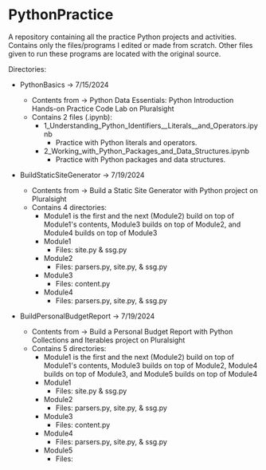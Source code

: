 # PythonPractice
A repository containing all the practice Python projects and activities.
Contains only the files/programs I edited or made from scratch. Other files
given to run these programs are located with the original source.

Directories:
- PythonBasics -> 7/15/2024
    - Contents from -> Python Data Essentials: Python Introduction Hands-on Practice Code Lab on Pluralsight
    - Contains 2 files (.ipynb):
        - 1_Understanding_Python_Identifiers__Literals__and_Operators.ipynb
            - Practice with Python literals and operators.
        - 2_Working_with_Python_Packages_and_Data_Structures.ipynb
            - Practice with Python packages and data structures.

- BuildStaticSiteGenerator -> 7/19/2024
    - Contents from -> Build a Static Site Generator with Python project on Pluralsight
    - Contains 4 directories:
        - Module1 is the first and the next (Module2) build on top of Module1's contents, Module3 builds on top of Module2, and Module4 builds on top of Module3
        - Module1
            - Files: site.py & ssg.py
        - Module2
            - Files: parsers.py, site.py, & ssg.py
        - Module3
            - Files: content.py
        - Module4
            - Files: parsers.py, site.py, & ssg.py

- BuildPersonalBudgetReport -> 7/19/2024
    - Contents from -> Build a Personal Budget Report with Python Collections and Iterables project on Pluralsight
    - Contains 5 directories:
        - Module1 is the first and the next (Module2) build on top of Module1's contents, Module3 builds on top of Module2, Module4 builds on top of Module3, and Module5 builds on top of Module4 
        - Module1
            - Files: site.py & ssg.py
        - Module2
            - Files: parsers.py, site.py, & ssg.py
        - Module3
            - Files: content.py
        - Module4
            - Files: parsers.py, site.py, & ssg.py
        - Module5
            - Files:
